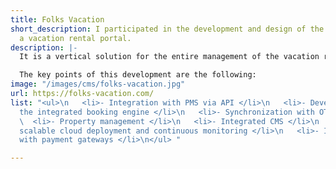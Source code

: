 ```yaml
---
title: Folks Vacation
short_description: I participated in the development and design of the website for
  a vacation rental portal.
description: |-
  It is a vertical solution for the entire management of the vacation rental business before, during and after the guests' stay: property management and reservations, availability search, online check-in and comments.

  The key points of this development are the following:
image: "/images/cms/folks-vacation.jpg"
url: https://folks-vacation.com/
list: "<ul>\n   <li>- Integration with PMS via API </li>\n   <li>- Development of
  the integrated booking engine </li>\n   <li>- Synchronization with OTAs </li>\n
  \  <li>- Property management </li>\n   <li>- Integrated CMS </li>\n   <li>- Fully
  scalable cloud deployment and continuous monitoring </li>\n   <li>- Integration
  with payment gateways </li>\n</ul> "

---
```

